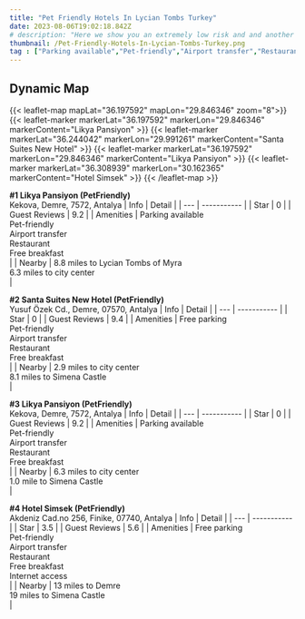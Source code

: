 ```yaml
---
title: "Pet Friendly Hotels In Lycian Tombs Turkey"
date: 2023-08-06T19:02:18.842Z
# description: "Here we show you an extremely low risk and and another medium risk approach to earn passive income "
thumbnail: /Pet-Friendly-Hotels-In-Lycian-Tombs-Turkey.png
tag : ["Parking available","Pet-friendly","Airport transfer","Restaurant","Free breakfast","Free parking","Internet access"]
---
```


## Dynamic Map
{{< leaflet-map  mapLat="36.197592" mapLon="29.846346" zoom="8">}}
    {{< leaflet-marker markerLat="36.197592" markerLon="29.846346" markerContent="Likya Pansiyon" >}}
    {{< leaflet-marker markerLat="36.244042" markerLon="29.991261" markerContent="Santa Suites New Hotel" >}}
    {{< leaflet-marker markerLat="36.197592" markerLon="29.846346" markerContent="Likya Pansiyon" >}}
    {{< leaflet-marker markerLat="36.308939" markerLon="30.162365" markerContent="Hotel Simsek" >}}
{{< /leaflet-map >}}


**#1 Likya Pansiyon (PetFriendly)**<br>Kekova, Demre, 7572, Antalya
| Info | Detail |
| --- | ----------- |
| Star | 0 |
| Guest Reviews | 9.2 |
| Amenities | Parking available<br>Pet-friendly<br>Airport transfer<br>Restaurant<br>Free breakfast<br> |
| Nearby | 8.8 miles to Lycian Tombs of Myra<br>6.3 miles to city center<br> |

**#2 Santa Suites New Hotel (PetFriendly)**<br>Yusuf Özek Cd., Demre, 07570, Antalya
| Info | Detail |
| --- | ----------- |
| Star | 0 |
| Guest Reviews | 9.4 |
| Amenities | Free parking<br>Pet-friendly<br>Airport transfer<br>Restaurant<br>Free breakfast<br> |
| Nearby | 2.9 miles to city center<br>8.1 miles to Simena Castle<br> |

**#3 Likya Pansiyon (PetFriendly)**<br>Kekova, Demre, 7572, Antalya
| Info | Detail |
| --- | ----------- |
| Star | 0 |
| Guest Reviews | 9.2 |
| Amenities | Parking available<br>Pet-friendly<br>Airport transfer<br>Restaurant<br>Free breakfast<br> |
| Nearby | 6.3 miles to city center<br>1.0 mile to Simena Castle<br> |

**#4 Hotel Simsek (PetFriendly)**<br>Akdeniz Cad.no 256, Finike, 07740, Antalya
| Info | Detail |
| --- | ----------- |
| Star | 3.5 |
| Guest Reviews | 5.6 |
| Amenities | Free parking<br>Pet-friendly<br>Airport transfer<br>Restaurant<br>Free breakfast<br>Internet access<br> |
| Nearby | 13 miles to Demre<br>19 miles to Simena Castle<br> |

